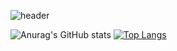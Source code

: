 ![header](https://capsule-render.vercel.app/api?type=waving&color=auto&height=300&section=header&text=Bem-vindo-Ao-Meu-Repositorio%20ao%20Meu%20Repositório&fontSize=50&fontAlignY=40)


![Anurag's GitHub stats](https://github-readme-stats.vercel.app/api?username=Jeremias-Souza&show_icons=true&theme=transparent)
[![Top Langs](https://github-readme-stats.vercel.app/api/top-langs/?username=Jeremias-Souza&layout=donut-vertical)](https://github.com/Jeremias-Souza/github-readme-stats)


